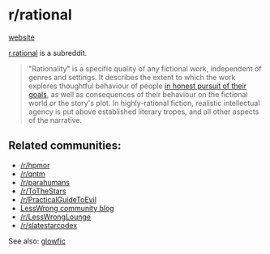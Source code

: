 # r/rational

[website](https://www.reddit.com/r/rational)

[r.rational](https://www.reddit.com/r/rational) is a subreddit.

>"Rationality" is a specific quality of any fictional work, independent of genres and settings. It describes the extent to which the work explores thoughtful behaviour of people [in honest pursuit of their goals](https://en.wikipedia.org/wiki/Bounded_rationality), as well as consequences of their behaviour on the fictional world or the story's plot. In highly-rational fiction, realistic intellectual agency is put above established literary tropes, and all other aspects of the narrative.


## Related communities:

- [/r/hpmor](https://www.reddit.com/r/hpmor)
- [/r/qntm](https://www.reddit.com/r/qntm)
- [/r/parahumans](https://www.reddit.com/r/parahumans)
- [/r/ToTheStars](https://www.reddit.com/r/ToTheStars)
- [/r/PracticalGuideToEvil](https://www.reddit.com/r/PracticalGuideToEvil)
- [LessWrong community blog](http://lesswrong.com)
- [/r/LessWrongLounge](https://www.reddit.com/r/LessWrongLounge)
- [/r/slatestarcodex](https://www.reddit.com/r/slatestarcodex)

See also: [glowfic]()